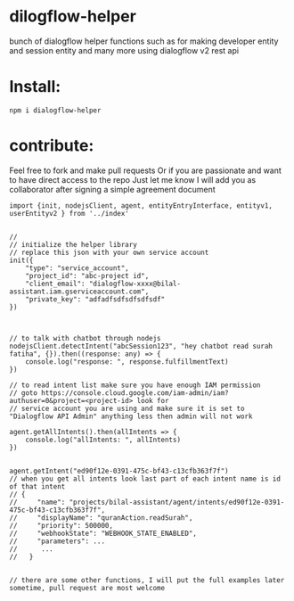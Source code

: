 # dilogflow-helper
bunch of dialogflow helper
 functions such as for making developer entity
 and session entity and many more using dialogflow v2 rest api

# Install:
`npm i dialogflow-helper`

# contribute:
Feel free to fork and make pull requests
Or if you are passionate and want to have direct access to the repo Just let me know I will add you as collaborator after signing a simple agreement document



```
import {init, nodejsClient, agent, entityEntryInterface, entityv1, userEntityv2 } from '../index'


// 
// initialize the helper library
// replace this json with your own service account
init({
    "type": "service_account",
    "project_id": "abc-project id",
    "client_email": "dialogflow-xxxx@bilal-assistant.iam.gserviceaccount.com",
    "private_key": "adfadfsdfsdfsdfsdf"
})



// to talk with chatbot through nodejs
nodejsClient.detectIntent("abcSession123", "hey chatbot read surah fatiha", {}).then((response: any) => {
    console.log("response: ", response.fulfillmentText)
})

// to read intent list make sure you have enough IAM permission
// goto https://console.cloud.google.com/iam-admin/iam?authuser=0&project=<project-id> look for
// service account you are using and make sure it is set to "Dialogflow API Admin" anything less then admin will not work

agent.getAllIntents().then(allIntents => {
    console.log("allIntents: ", allIntents)
})


agent.getIntent("ed90f12e-0391-475c-bf43-c13cfb363f7f") 
// when you get all intents look last part of each intent name is id of that intent
// {
//     "name": "projects/bilal-assistant/agent/intents/ed90f12e-0391-475c-bf43-c13cfb363f7f",
//     "displayName": "quranAction.readSurah",
//     "priority": 500000,
//     "webhookState": "WEBHOOK_STATE_ENABLED",
//     "parameters": ...
//      ...
//   }


// there are some other functions, I will put the full examples later sometime, pull request are most welcome 










```